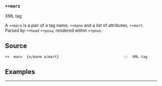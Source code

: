 ### `++marx`

XML tag

A `++marx` is a pair of a tag name, `++mane` and a list of attributes,
`++mart`. Parsed by `++head` `++poxa`, rendered within `++poxo`.

Source
------

    ++  marx  {n/mane a/mart}                              ::  XML tag

Examples
--------



***
